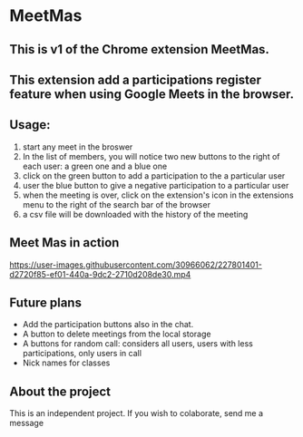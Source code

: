 # MeetMas

## This is v1 of the Chrome extension MeetMas.
## This extension add a participations register feature when using Google Meets in the browser.

## Usage:
1) start any meet in the broswer
2) In the list of members, you will notice two new buttons to the right of each user: a green one and a blue one 
3) click on the green button to add a participation to the a particular user
4) user the blue button to give a negative participation to a particular user
5) when the meeting is over, click on the extension's icon in the extensions menu to the right of the search bar of the browser
6) a csv file will be downloaded with the history of the meeting


## Meet Mas in action
https://user-images.githubusercontent.com/30966062/227801401-d2720f85-ef01-440a-9dc2-2710d208de30.mp4

## Future plans
- Add the participation buttons also in the chat.
- A button to delete meetings from the local storage
- A buttons for random call: considers all users, users with less participations, only users in call
- Nick names for classes

## About the project
This is an independent project.
If you wish to colaborate, send me a message